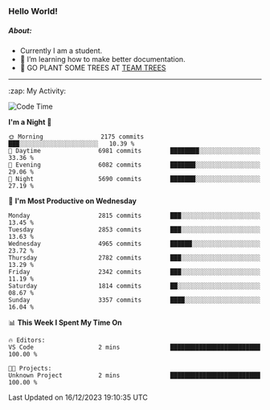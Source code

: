 ### Hello World!

##### About:
- Currently I am a student.
- 🌱 I’m learning how to make better documentation.
- 🌱 GO PLANT SOME TREES AT [TEAM TREES](https://teamtrees.org/)

---
  <summary>:zap: My Activity:</summary>
  
<!--START_SECTION:waka-->
![Code Time](http://img.shields.io/badge/Code%20Time-1%2C267%20hrs%2050%20mins-blue)

**I'm a Night 🦉** 

```text
🌞 Morning                2175 commits        ███░░░░░░░░░░░░░░░░░░░░░░   10.39 % 
🌆 Daytime                6981 commits        ████████░░░░░░░░░░░░░░░░░   33.36 % 
🌃 Evening                6082 commits        ███████░░░░░░░░░░░░░░░░░░   29.06 % 
🌙 Night                  5690 commits        ███████░░░░░░░░░░░░░░░░░░   27.19 % 
```
📅 **I'm Most Productive on Wednesday** 

```text
Monday                   2815 commits        ███░░░░░░░░░░░░░░░░░░░░░░   13.45 % 
Tuesday                  2853 commits        ███░░░░░░░░░░░░░░░░░░░░░░   13.63 % 
Wednesday                4965 commits        ██████░░░░░░░░░░░░░░░░░░░   23.72 % 
Thursday                 2782 commits        ███░░░░░░░░░░░░░░░░░░░░░░   13.29 % 
Friday                   2342 commits        ███░░░░░░░░░░░░░░░░░░░░░░   11.19 % 
Saturday                 1814 commits        ██░░░░░░░░░░░░░░░░░░░░░░░   08.67 % 
Sunday                   3357 commits        ████░░░░░░░░░░░░░░░░░░░░░   16.04 % 
```


📊 **This Week I Spent My Time On** 

```text
🔥 Editors: 
VS Code                  2 mins              █████████████████████████   100.00 % 

🐱‍💻 Projects: 
Unknown Project          2 mins              █████████████████████████   100.00 % 
```


 Last Updated on 16/12/2023 19:10:35 UTC
<!--END_SECTION:waka-->

